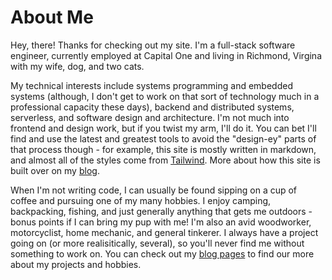 # About Me


Hey, there! Thanks for checking out my site. I'm a full-stack software engineer, currently employed at Capital One and living in Richmond, Virgina with my wife, dog, and two cats.


My technical interests include systems programming and embedded systems (although, I don't get to work on that sort of technology much in a professional capacity these days), backend and distributed systems, serverless, and software design and architecture. I'm not much into frontend and design work, but if you twist my arm, I'll do it. You can bet I'll find and use the latest and greatest tools to avoid the "design-ey" parts of that process though - for example, this site is mostly written in markdown, and almost all of the styles come from [Tailwind](https://tailwindcss.com/). More about how this site is built over on my [blog](./blog).


When I'm not writing code, I can usually be found sipping on a cup of coffee and pursuing one of my many hobbies. I enjoy camping, backpacking, fishing, and just generally anything that gets me outdoors - bonus points if I can bring my pup with me! I'm also an avid woodworker, motorcyclist, home mechanic, and general tinkerer. I always have a project going on (or more realisitically, several), so you'll never find me without something to work on. You can check out my [blog pages](./blog) to find our more about my projects and hobbies.
